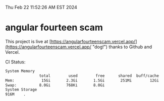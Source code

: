 Thu Feb 22 11:52:26 AM EST 2024

# angular fourteen scam


This project is live at [https://angularfourteenscam.vercel.app/](https://angularfourteenscam.vercel.app/ "dog!") thanks to Github and Vercel.

CI Status: 

```bash
System Memory
               total        used        free      shared  buff/cache   available
Mem:            15Gi       2.3Gi       1.5Gi       251Mi        12Gi        12Gi
Swap:          8.0Gi       768Ki       8.0Gi
System Storage
916M	.
```
```bash
